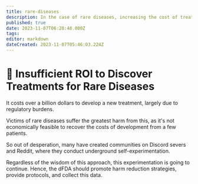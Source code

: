 ```yaml
---
title: rare-diseases
description: In the case of rare diseases, increasing the cost of treatment development to over a billion makes it impossible to recover your investment from a small number of patients.
published: true
date: 2023-11-07T06:28:48.000Z
tags: 
editor: markdown
dateCreated: 2023-11-07T05:46:03.224Z
---
```


# 🤒 Insufficient ROI to Discover Treatments for Rare Diseases

It costs over a billion dollars to develop a new treatment, largely due to regulatory burdens.

Victims of rare diseases suffer the greatest harm from this, as it's not economically feasible to recover the costs of development from a few patients.&#x20;

So out of desperation, many have created communities on Discord severs and Reddit, where they conduct underground self-experimentation.

Regardless of the wisdom of this approach, this experimentation is going to continue. Hence, the dFDA should promote harm reduction strategies, provide protocols, and collect this data. &#x20;
